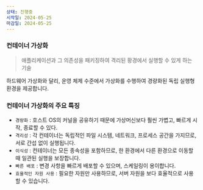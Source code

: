 ```yaml
---
상태: 진행중
시작일: 2024-05-25
마감일: 2024-05-25
---
```

### 컨테이너 가상화
> 애플리케이션과 그 의존성을 패키징하여 격리된 황경에서 실행할 수 있게 하는 기술

하드웨어 가상화와 달리, 운영 체제 수준에서 가상화를 수행하여 경량화된 독립 실행형 환경을 제공합니다.

### 컨테이너 가상화의 주요 특징
- `경량화` : 호스트 OS의 커널을 공유하기 때문에 가상머신보다 훨씬 가볍고, 빠르게 시작, 종료할 수 있다.
- `격리성` : 각 컨테이너는 독립적인 파일 시스템, 네트워크, 프로세스 공간을 가지므로, 서로 간섭 없이 실행됩니다.
- `이식성` : 컨테이너는 모든 종속성을 포함하므로, 한 환경에서 다른 환경으로 이동할 때 일관된 실행을 보장합니다.
- `빠른 배포` : 변경 사항을 빠르게 배포할 수 있으며, 스케일링이 용이합니다.
- `효율적인 자원 사용` : 필요한 자원만 사용하므로, 서버 자원을 보다 효율적으로 사용할  수 있습니다.
